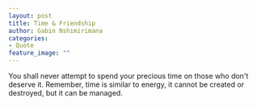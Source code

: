 ```yaml
---
layout: post
title: Time & Friendship
author: Gabin Nshimirimana
categories:
- Quote
feature_image: ""
---
```

You shall never attempt to spend your precious time on those who don't deserve it. 
Remember, time is similar to energy, it cannot be created or destroyed, but it can be managed.
